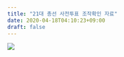 ```yaml
---
title: "21대 총선 사전투표 조작확인 자료"
date: 2020-04-18T04:10:23+09:00
draft: false
---
```


![](/images/1587145348.jpg)

